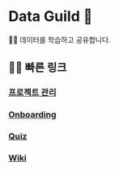 # Data Guild 👋

🙋‍♀️ 데이터를 학습하고 공유합니다.

## 👩‍💻 빠른 링크

### [프로젝트 관리](./projects/2)

### [Onboarding](./Onboarding)

### [Quiz](./Quiz)

### [Wiki](./Wiki)
